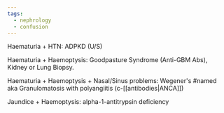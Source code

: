 ```yaml
---
tags:
  - nephrology
  - confusion
---
```

Haematuria + HTN: ADPKD (U/S)

Haematuria + Haemoptysis: Goodpasture Syndrome (Anti-GBM Abs), Kidney or Lung Biopsy.

Haematuria + Haemoptysis + Nasal/Sinus problems: Wegener's #named aka Granulomatosis with polyangiitis (c-[[antibodies|ANCA]])

Jaundice + Haemoptysis: alpha-1-antitrypsin deficiency